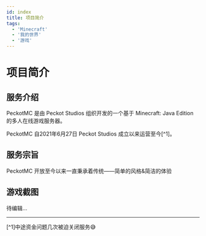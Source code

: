 ```yaml
---
id: index
title: 项目简介
tags:
  - 'Minecraft'
  - '我的世界'
  - '游戏'
---
```


# 项目简介

## 服务介绍

PeckotMC 是由 Peckot Studios 组织开发的一个基于 Minecraft: Java Edition 的多人在线游戏服务器。

PeckotMC 自2021年6月27日 Peckot Studios 成立以来运营至今[^1]。

## 服务宗旨

PeckotMC 开放至今以来一直秉承着传统——简单的风格&简洁的体验



## 游戏截图

待编辑...

---

[^1]中途资金问题几次被迫关闭服务😅